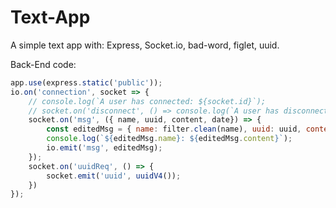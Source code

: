 # Text-App

A simple text app with: Express, Socket.io, bad-word, figlet, uuid.

Back-End code:
```js
app.use(express.static('public'));
io.on('connection', socket => {
    // console.log(`A user has connected: ${socket.id}`);
    // socket.on('disconnect', () => console.log(`A user has disconnected: ${socket.id}`));
    socket.on('msg', ({ name, uuid, content, date}) => {
        const editedMsg = { name: filter.clean(name), uuid: uuid, content: filter.clean(content), date: date };
        console.log(`${editedMsg.name}: ${editedMsg.content}`);
        io.emit('msg', editedMsg);
    });
    socket.on('uuidReq', () => {
        socket.emit('uuid', uuidV4());
    })
});
```
